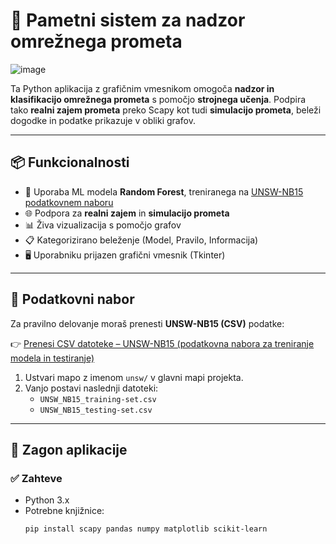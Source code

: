 # 🧠 Pametni sistem za nadzor omrežnega prometa

![image](https://github.com/user-attachments/assets/9890125b-cf57-4067-ad75-44539ef17eb4)

Ta Python aplikacija z grafičnim vmesnikom omogoča **nadzor in klasifikacijo omrežnega prometa** s pomočjo **strojnega učenja**. Podpira tako **realni zajem prometa** preko Scapy kot tudi **simulacijo prometa**, beleži dogodke in podatke prikazuje v obliki grafov.

---

## 📦 Funkcionalnosti

- 🧪 Uporaba ML modela **Random Forest**, treniranega na [UNSW-NB15 podatkovnem naboru](#podatkovni-nabor)
- 🌐 Podpora za **realni zajem** in **simulacijo prometa**
- 📊 Živa vizualizacija s pomočjo grafov
- 📋 Kategorizirano beleženje (Model, Pravilo, Informacija)
- 🖥️ Uporabniku prijazen grafični vmesnik (Tkinter)

---

## 📁 Podatkovni nabor

Za pravilno delovanje moraš prenesti **UNSW-NB15 (CSV)** podatke:

👉 [Prenesi CSV datoteke – UNSW-NB15 (podatkovna nabora za treniranje modela in testiranje)](https://unsw-my.sharepoint.com/personal/z5025758_ad_unsw_edu_au/_layouts/15/onedrive.aspx?id=%2Fpersonal%2Fz5025758%5Fad%5Funsw%5Fedu%5Fau%2FDocuments%2FUNSW%2DNB15%20dataset%2FCSV%20Files%2FTraining%20and%20Testing%20Sets&ga=1)

1. Ustvari mapo z imenom `unsw/` v glavni mapi projekta.
2. Vanjo postavi naslednji datoteki:
   - `UNSW_NB15_training-set.csv`
   - `UNSW_NB15_testing-set.csv`

---

## 🚀 Zagon aplikacije

### ✅ Zahteve

- Python 3.x
- Potrebne knjižnice:
  ```bash
  pip install scapy pandas numpy matplotlib scikit-learn
